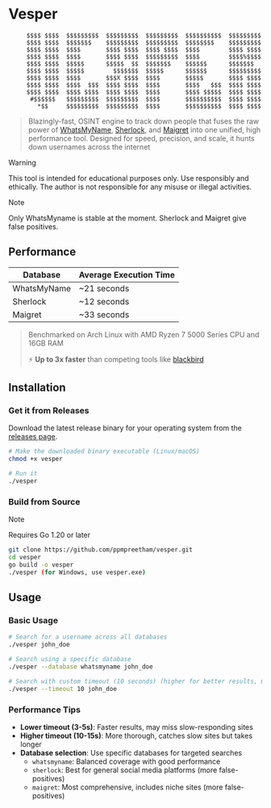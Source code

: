 # Vesper                                                               
                                                                                
                                                                                
         $$$$ $$$$  $$$$$$$$$  $$$$$$$$$  $$$$$$$$$  $$$$$$$$$$  $$$$$$$$$
         $$$$ $$$$  $$$$$$$    $$$$$$$$$  $$$$$$$$$  $$$$$$$$    $$$$$$$$$
         $$$$ $$$$  $$$$       $$$$ $$$$  $$$$ $$$$  $$$$        $$$$ $$$$
         $$$$ $$$$  $$$$       $$$$ $$$$  $$$$$$$$$  $$$$        $$$$%$$$$
         $$$$ $$$$  $$$$$      $$$$$  $$  $$$$$$$    $$$$$$      $$$$$$$  
         $$$$ $$$$  $$$$$        $$$$$$$  $$$$$      $$$$$$      $$$$$$$$$
         $$$$ $$$$  $$$$       $$$X $$$$  $$$$       $$$$$       $$$$ $$$$
         $$$$ $$$$  $$$$  $$$  $$$$ $$$$  $$$$       $$$$   $$$  $$$$ $$$$
         $$$$ $$$$  $$$$ $$$$  $$$$ $$$$  $$$$       $$$$ $$$$$  $$$$ $$$$
          #$$$$$$   $$$$$$$$$  $$$$$$$$$  $$$$       $$$$$$$$$$  $$$$ $$$$
            *$$     $$$$$$$$$  $$$$$$$$$  $$$$       $$$$$$$$$$  $$$$ $$$$         
                                                                                
                                                                                

> Blazingly-fast, OSINT engine to track down people that fuses the raw power of [WhatsMyName](https://github.com/WebBreacher/WhatsMyName), [Sherlock](https://github.com/sherlock-project/sherlock), and [Maigret](https://github.com/soxoj/maigret) into one unified, high performance tool. Designed for speed, precision, and scale, it hunts down usernames across the internet

> [!WARNING]  
> This tool is intended for educational purposes only. Use responsibly and ethically. The author is not responsible for any misuse or illegal activities.

> [!NOTE]  
> Only WhatsMyname is stable at the moment. Sherlock and Maigret give false positives.

## Performance

| Database      | Average Execution Time | 
|---------------|------------------------|
| WhatsMyName   | ~21 seconds           |
| Sherlock      | ~12 seconds           |
| Maigret       | ~33 seconds           |

> Benchmarked on Arch Linux with AMD Ryzen 7 5000 Series CPU and 16GB RAM
> 
> ⚡ **Up to 3x faster** than competing tools like [blackbird](https://github.com/p1ngul1n0/blackbird)
  
## Installation

### Get it from Releases
Download the latest release binary for your operating system from the [releases page](https://github.com/ppmpreetham/vesper/releases).

```bash
# Make the downloaded binary executable (Linux/macOS)
chmod +x vesper

# Run it
./vesper
```
### Build from Source
> [!NOTE]
> Requires Go 1.20 or later
```bash
git clone https://github.com/ppmpreetham/vesper.git
cd vesper
go build -o vesper
./vesper (for Windows, use vesper.exe)
```

## Usage

### Basic Usage
```bash
# Search for a username across all databases
./vesper john_doe

# Search using a specific database
./vesper --database whatsmyname john_doe

# Search with custom timeout (10 seconds) (higher for better results, more time)
./vesper --timeout 10 john_doe
```

### Performance Tips
- **Lower timeout (3-5s)**: Faster results, may miss slow-responding sites
- **Higher timeout (10-15s)**: More thorough, catches slow sites but takes longer
- **Database selection**: Use specific databases for targeted searches
  - `whatsmyname`: Balanced coverage with good performance
  - `sherlock`: Best for general social media platforms (more false-positives)
  - `maigret`: Most comprehensive, includes niche sites (more false-positives)